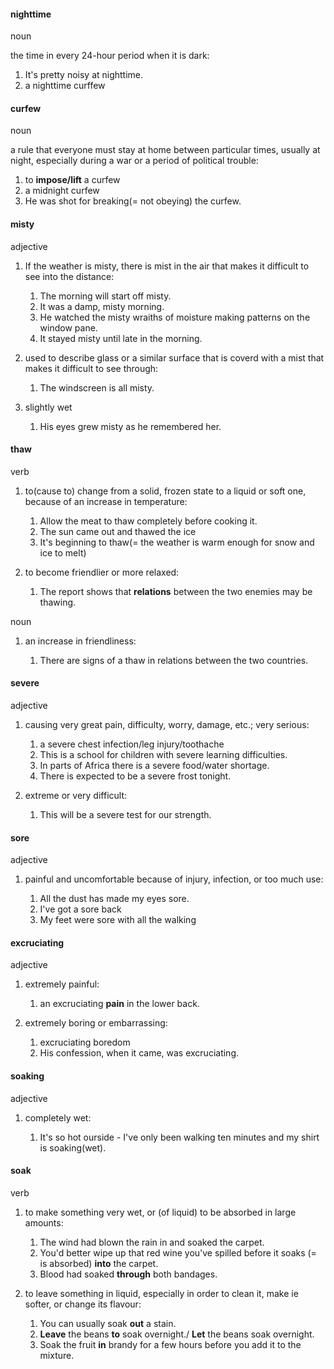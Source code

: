 #### nighttime
noun

the time in every 24-hour period when it is dark:

1. It's pretty noisy at nighttime.
2. a nighttime curffew

#### curfew
noun

a rule that everyone must stay at home between particular times, usually at night, especially during a war or a period of political trouble:

1. to **impose/lift** a curfew
2. a midnight curfew
3. He was shot for breaking(= not obeying) the curfew.

#### misty
adjective

1. If the weather is misty, there is mist in the air that makes it difficult to see into the distance:
   
   1. The morning will start off misty.
   2. It was a damp, misty morning.
   3. He watched the misty wraiths of moisture making patterns on the window pane.
   4. It stayed misty until late in the morning.

2. used to describe glass or a similar surface that is coverd with a mist that makes it difficult to see through:
   
   1. The windscreen is all misty.

3. slightly wet
   
   1. His eyes grew misty as he remembered her.

#### thaw
verb

1. to(cause to) change from a solid, frozen state to a liquid or soft one, because of an increase in temperature:
   
   1. Allow the meat to thaw completely before cooking it.
   2. The sun came out and thawed the ice
   3. It's beginning to thaw(= the weather is warm enough for snow and ice to melt)

2. to become friendlier or more relaxed:
   
   1. The report shows that **relations** between the two enemies may be thawing.

noun

1. an increase in friendliness:
   
   1. There are signs of a thaw in relations between the two countries.

#### severe
adjective

1. causing very great pain, difficulty, worry, damage, etc.; very serious:
   
   1. a severe chest infection/leg injury/toothache
   2. This is a school for children with severe learning difficulties.
   3. In parts of Africa there is a severe food/water shortage.
   4. There is expected to be a severe frost tonight.

2. extreme or very difficult:
   
   1. This will be a severe test for our strength.

#### sore
adjective

1. painful and uncomfortable because of injury, infection, or too much use:
   
   1. All the dust has made my eyes sore.
   2. I've got a sore back
   3. My feet were sore with all the walking

#### excruciating
adjective

1. extremely painful:

   1. an excruciating **pain** in the lower back.

2. extremely boring or embarrassing:
   
   1. excruciating boredom
   2. His confession, when it came, was excruciating. 

#### soaking
adjective

1. completely wet:
   
   1. It's so hot ourside - I've only been walking ten minutes and my shirt is soaking(wet).

#### soak
verb

1. to make something very wet, or (of liquid) to be absorbed in large amounts:
   
   1. The wind had blown the rain in and soaked the carpet.
   2. You'd better wipe up that red wine you've spilled before it soaks (= is absorbed) **into** the carpet.
   3. Blood had soaked **through** both bandages.

2. to leave something in liquid, especially in order to clean it, make ie softer, or change its flavour:
   
   1. You can usually soak **out** a stain.
   2. **Leave** the beans **to** soak overnight./ **Let** the beans soak overnight.
   3. Soak the fruit **in** brandy for a few hours before you add it to the mixture.



